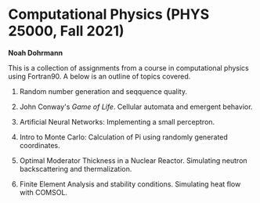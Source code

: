 Computational Physics (PHYS 25000, Fall 2021)
=============================================

**Noah Dohrmann**

This is a collection of assignments from a course in computational physics
using Fortran90. A below is an outline of topics covered. 

1. Random number generation and seqquence quality.

2. John Conway's *Game of Life*. Cellular automata and emergent behavior.

3. Artificial Neural Networks: Implementing a small perceptron.

4. Intro to Monte Carlo: Calculation of Pi using randomly generated
   coordinates.

5. Optimal Moderator Thickness in a Nuclear Reactor. Simulating neutron
   backscattering and thermalization.

6. Finite Element Analysis and stability conditions. Simulating heat flow with COMSOL.
